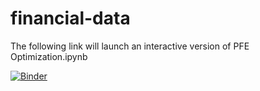 # financial-data

The following link will launch an interactive version of PFE Optimization.ipynb

[![Binder](https://mybinder.org/badge_logo.svg)](https://mybinder.org/v2/gh/davidwestuk/algo-trading/master?filepath=PFE%20Optimization.ipynb)
